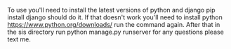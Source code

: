 To use you'll need to install the latest versions of python and django pip install django should do it. If that doesn't work you'll need to install python https://www.python.org/downloads/ run the command again. After that in the sis directory run python manage.py runserver for any questions please text me.
